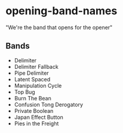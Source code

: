 # opening-band-names
"We're the band that opens for the opener"

## Bands

- Delimiter
- Delimiter Fallback
- Pipe Delimiter
- Latent Spaced
- Manipulation Cycle
- Top Bug
- Burn The Bean
- Confusion Tong Derogatory
- Private Boolean
- Japan Effect Button
- Pies in the Freight
